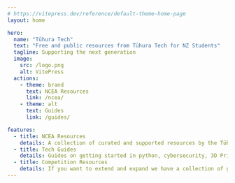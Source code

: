 ```yaml
---
# https://vitepress.dev/reference/default-theme-home-page
layout: home

hero:
  name: "Tūhura Tech"
  text: "Free and public resources from Tūhura Tech for NZ Students"
  tagline: Supporting the next generation
  image:
    src: /logo.png
    alt: VitePress
  actions:
    - theme: brand
      text: NCEA Resources
      link: /ncea/
    - theme: alt
      text: Guides
      link: /guides/

features:
  - title: NCEA Resources
    details: A collection of curated and supported resources by the Tūhura Tech and our partner schools to support NCEA DigiTech.
  - title: Tech Guides
    details: Guides on getting started in python, cybersecurity, 3D Printing and more.
  - title: Competition Resources
    details: If you want to extend and expand we have a collection of good competitions and resources here in Aotearoa.
---
```


